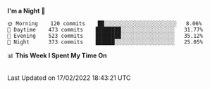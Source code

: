 <!--START_SECTION:waka-->
**I'm a Night 🦉** 

```text
🌞 Morning    120 commits    ██░░░░░░░░░░░░░░░░░░░░░░░   8.06% 
🌆 Daytime    473 commits    ████████░░░░░░░░░░░░░░░░░   31.77% 
🌃 Evening    523 commits    ████████░░░░░░░░░░░░░░░░░   35.12% 
🌙 Night      373 commits    ██████░░░░░░░░░░░░░░░░░░░   25.05%

```


📊 **This Week I Spent My Time On** 

```text
```


 Last Updated on 17/02/2022 18:43:21 UTC
<!--END_SECTION:waka-->
